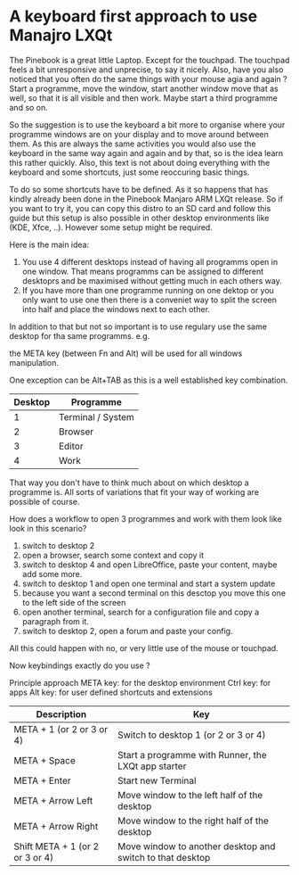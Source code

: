 
# A keyboard first approach to use Manajro LXQt


The Pinebook is a great little Laptop. Except for the touchpad. The touchpad feels a bit unresponsive and unprecise, to say it nicely. Also, have you also noticed that you often do the same things with your mouse agia and again ?
Start a programme, move the window, start another window move that as well, so that it is all visible and then work. Maybe start a third programme and so on.

So the suggestion is to use the keyboard a bit more to organise where your programme windows are on your display and to move around  between them. As this are always the same activities you would also use the keyboard in the same way again and again and by that, so is the idea learn this rather quickly. Also, this text is not about doing everything with the keyboard and some shortcuts, just some reoccuring basic things.

To do so some shortcuts have to be defined. As it so happens that has kindly already been done  in the Pinebook Manjaro ARM LXQt release. So if you want to try it, you can copy this distro to an SD card and follow this guide but this setup is also possible in  other desktop environments like (KDE, Xfce, ..). However some setup might be required.

Here is the  main idea:
1. You use 4 different desktops instead of having all programms open in one window.  That means programms can be assigned to different desktoprs and be maximised without getting much in each others way.
2. If you have more than one programme running on one dektop or you only want to use one then there is a conveniet way to split the screen into half and place the windows next to each other.

In addition to that but not so important is to use regulary use the same desktop for tha same programms. e.g.


 the META key (between Fn and Alt) will be used for all windows manipulation.

One exception can be  Alt+TAB as this is a well established key combination.


| Desktop | Programme |
| -----   | -----     |
| 1       | Terminal / System |
| 2       | Browser   |
| 3       | Editor    |
| 4       | Work      |
That way you don't have to think much about on which desktop a programme is. All sorts of variations that fit your way of working are possible of course.

How does a workflow to open 3 programmes and work with them look like look in this scenario?

1. switch to desktop 2
2. open a browser, search some context and copy it
3. switch to desktop 4 and open LibreOffice, paste your content, maybe add some more.
4. switch to desktop 1 and open one terminal and start a system update
5. because you want a second terminal on this desctop you move this one to the left side of the screen
6. open another terminal, search for a configuration file and copy a paragraph from it.
7. switch to desktop 2, open a forum and paste your config.

All this could happen with no, or very little use of the mouse or touchpad.

Now keybindings exactly do you use ?

Principle approach
META key: 	for the desktop environment
Ctrl key: 	for apps
Alt key: 	for user defined shortcuts and extensions


| Description               | Key                                                 |
| ---                       | ---                                                 |
| META + 1 (or 2 or 3 or 4) | Switch to desktop 1 (or 2 or 3 or 4)                |
| META + Space              | Start a programme with Runner, the LXQt app starter |
| META + Enter              | Start new Terminal                                  |
| META + Arrow Left         | Move window to the left half of the desktop         |
| META + Arrow Right        | Move window to the right half of the desktop        |
| Shift META + 1 (or 2 or 3 or 4) | Move window to another desktop and switch to that desktop   |




